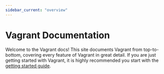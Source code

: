 ```yaml
---
sidebar_current: "overview"
---
```


# Vagrant Documentation

Welcome to the Vagrant docs! This site documents Vagrant from top-to-bottom,
covering every feature of Vagrant in great detail. If you are just getting
started with Vagrant, it is highly recommended you start with the
[getting started guide](/docs/getting-started).
